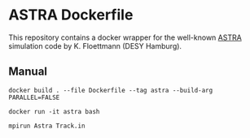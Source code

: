 # ASTRA Dockerfile

This repository contains a docker wrapper for the well-known [ASTRA](https://www.desy.de/~mpyflo/) simulation code by K. Floettmann (DESY Hamburg).

## Manual

```shell
docker build . --file Dockerfile --tag astra --build-arg PARALLEL=FALSE
```

```shell
docker run -it astra bash
```

```shell
mpirun Astra Track.in
```